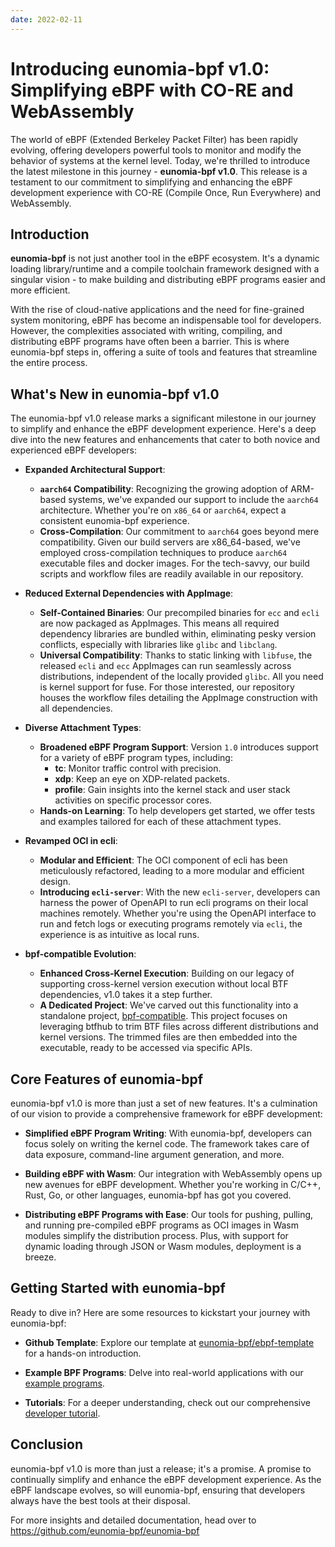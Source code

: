 ```yaml
---
date: 2022-02-11
---
```


# Introducing eunomia-bpf v1.0: Simplifying eBPF with CO-RE and WebAssembly

The world of eBPF (Extended Berkeley Packet Filter) has been rapidly evolving, offering developers powerful tools to monitor and modify the behavior of systems at the kernel level. Today, we're thrilled to introduce the latest milestone in this journey - **eunomia-bpf v1.0**. This release is a testament to our commitment to simplifying and enhancing the eBPF development experience with CO-RE (Compile Once, Run Everywhere) and WebAssembly.

## Introduction

**eunomia-bpf** is not just another tool in the eBPF ecosystem. It's a dynamic loading library/runtime and a compile toolchain framework designed with a singular vision - to make building and distributing eBPF programs easier and more efficient.

With the rise of cloud-native applications and the need for fine-grained system monitoring, eBPF has become an indispensable tool for developers. However, the complexities associated with writing, compiling, and distributing eBPF programs have often been a barrier. This is where eunomia-bpf steps in, offering a suite of tools and features that streamline the entire process.

## What's New in eunomia-bpf v1.0

The eunomia-bpf v1.0 release marks a significant milestone in our journey to simplify and enhance the eBPF development experience. Here's a deep dive into the new features and enhancements that cater to both novice and experienced eBPF developers:

- **Expanded Architectural Support**:
  - **`aarch64` Compatibility**: Recognizing the growing adoption of ARM-based systems, we've expanded our support to include the `aarch64` architecture. Whether you're on `x86_64` or `aarch64`, expect a consistent eunomia-bpf experience.
  - **Cross-Compilation**: Our commitment to `aarch64` goes beyond mere compatibility. Given our build servers are x86_64-based, we've employed cross-compilation techniques to produce `aarch64` executable files and docker images. For the tech-savvy, our build scripts and workflow files are readily available in our repository.

- **Reduced External Dependencies with AppImage**:
  - **Self-Contained Binaries**: Our precompiled binaries for `ecc` and `ecli` are now packaged as AppImages. This means all required dependency libraries are bundled within, eliminating pesky version conflicts, especially with libraries like `glibc` and `libclang`.
  - **Universal Compatibility**: Thanks to static linking with `libfuse`, the released `ecli` and `ecc` AppImages can run seamlessly across distributions, independent of the locally provided `glibc`. All you need is kernel support for fuse. For those interested, our repository houses the workflow files detailing the AppImage construction with all dependencies.

- **Diverse Attachment Types**:
  - **Broadened eBPF Program Support**: Version `1.0` introduces support for a variety of eBPF program types, including:
    - **tc**: Monitor traffic control with precision.
    - **xdp**: Keep an eye on XDP-related packets.
    - **profile**: Gain insights into the kernel stack and user stack activities on specific processor cores.
  - **Hands-on Learning**: To help developers get started, we offer tests and examples tailored for each of these attachment types.

- **Revamped OCI in ecli**:
  - **Modular and Efficient**: The OCI component of ecli has been meticulously refactored, leading to a more modular and efficient design.
  - **Introducing `ecli-server`**: With the new `ecli-server`, developers can harness the power of OpenAPI to run ecli programs on their local machines remotely. Whether you're using the OpenAPI interface to run and fetch logs or executing programs remotely via `ecli`, the experience is as intuitive as local runs.

- **bpf-compatible Evolution**:
  - **Enhanced Cross-Kernel Execution**: Building on our legacy of supporting cross-kernel version execution without local BTF dependencies, v1.0 takes it a step further.
  - **A Dedicated Project**: We've carved out this functionality into a standalone project, [bpf-compatible](https://github.com/eunomia-bpf/bpf-compatible). This project focuses on leveraging btfhub to trim BTF files across different distributions and kernel versions. The trimmed files are then embedded into the executable, ready to be accessed via specific APIs.

## Core Features of eunomia-bpf

eunomia-bpf v1.0 is more than just a set of new features. It's a culmination of our vision to provide a comprehensive framework for eBPF development:

- **Simplified eBPF Program Writing**: With eunomia-bpf, developers can focus solely on writing the kernel code. The framework takes care of data exposure, command-line argument generation, and more.

- **Building eBPF with Wasm**: Our integration with WebAssembly opens up new avenues for eBPF development. Whether you're working in C/C++, Rust, Go, or other languages, eunomia-bpf has got you covered.

- **Distributing eBPF Programs with Ease**: Our tools for pushing, pulling, and running pre-compiled eBPF programs as OCI images in Wasm modules simplify the distribution process. Plus, with support for dynamic loading through JSON or Wasm modules, deployment is a breeze.

## Getting Started with eunomia-bpf

Ready to dive in? Here are some resources to kickstart your journey with eunomia-bpf:

- **Github Template**: Explore our template at [eunomia-bpf/ebpf-template](https://github.com/eunomia-bpf/ebpm-template) for a hands-on introduction.

- **Example BPF Programs**: Delve into real-world applications with our [example programs](https://github.com/eunomia-bpf/eunomia-bpf/blob/master/examples/bpftools).

- **Tutorials**: For a deeper understanding, check out our comprehensive [developer tutorial](https://github.com/eunomia-bpf/bpf-developer-tutorial).

## Conclusion

eunomia-bpf v1.0 is more than just a release; it's a promise. A promise to continually simplify and enhance the eBPF development experience. As the eBPF landscape evolves, so will eunomia-bpf, ensuring that developers always have the best tools at their disposal.

For more insights and detailed documentation, head over to <https://github.com/eunomia-bpf/eunomia-bpf>
